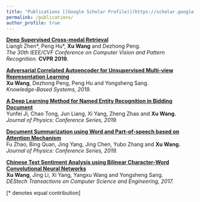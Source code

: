 ```yaml
---
title: "Publications [(Google Scholar Profile)](https://scholar.google.com/citations?user=xxxx&hl=en)"
permalink: /publications/
author_profile: true
---
```



<b>[Deep Supervised Cross-modal Retrieval](http://wangxu-scu.github.io/publications/DSCMR)</b>
<br>Liangli Zhen\*, Peng Hu\*, <b>Xu Wang</b> and Dezhong Peng.<br>
<i>The 30th IEEE/CVF Conference on Computer Vision and Pattern Recognition.</i> <b>CVPR 2019</b>.

<b>[Adversarial Correlated Autoencoder for Unsupervised Multi-view Representation Learning](http://wangxu-scu.github.io/publications/AdvCAE)</b> 
<br><b>Xu Wang</b>, Dezhong Peng, Peng Hu and Yongsheng Sang.<br>
<i>Knowledge-Based Systems, 2019.</i>

<b>[A Deep Learning Method for Named Entity Recognition in Bidding Document](http://wangxu-scu.github.io/publications/DNERBD)</b> 
<br>Yunfei Ji, Chao Tong, Jun Liang, Xi Yang, Zheng Zhao and <b>Xu Wang.</b><br>
<i>Journal of Physics: Conference Series, 2019.</i>

<b>[Document Summarization using Word and Part-of-speech based on Attention Mechanism](http://wangxu-scu.github.io/publications/WPABS)</b> 
<br>Fu Zhao, Bing Quan, Jing Yang, Jing Chen, Yubo Zhang and <b>Xu Wang.</b><br>
<i>Journal of Physics: Conference Series, 2019.</i>


<b>[Chinese Text Sentiment Analysis using Bilinear Character-Word Convolutional Neural Networks](http://wangxu-scu.github.io/publications/BCWCNN)</b>
<br><b>Xu Wang</b>, Jing Li, Xi Yang, Yangxu Wang and Yongsheng Sang.<br>
<i>DEStech Transactions on Computer Science and Engineering, 2017.</i>

[\* denotes equal contribution]

